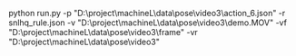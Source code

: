 python run.py -p "D:\\project\\machineL\\data\\pose\\video3\\action_6.json" -r snlhq_rule.json -v "D:\project\machineL\data\pose\video3\demo.MOV" -vf "D:\project\machineL\data\pose\video3\frame" -vr "D:\\project\\machineL\\data\\pose\\video3"